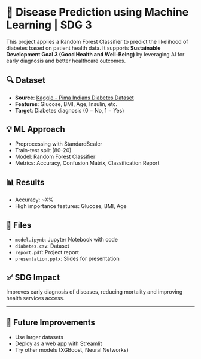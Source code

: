# 🧠 Disease Prediction using Machine Learning | SDG 3

This project applies a Random Forest Classifier to predict the likelihood of diabetes based on patient health data. It supports **Sustainable Development Goal 3 (Good Health and Well-Being)** by leveraging AI for early diagnosis and better healthcare outcomes.

## 🔍 Dataset
- **Source**: [Kaggle - Pima Indians Diabetes Dataset](https://www.kaggle.com/datasets/uciml/pima-indians-diabetes-database)
- **Features**: Glucose, BMI, Age, Insulin, etc.
- **Target**: Diabetes diagnosis (0 = No, 1 = Yes)

## 💡 ML Approach
- Preprocessing with StandardScaler
- Train-test split (80-20)
- Model: Random Forest Classifier
- Metrics: Accuracy, Confusion Matrix, Classification Report

## 📊 Results
- Accuracy: ~X%
- High importance features: Glucose, BMI, Age

## 📂 Files
- `model.ipynb`: Jupyter Notebook with code
- `diabetes.csv`: Dataset
- `report.pdf`: Project report
- `presentation.pptx`: Slides for presentation

## ✅ SDG Impact
Improves early diagnosis of diseases, reducing mortality and improving health services access.

---

## 🚀 Future Improvements
- Use larger datasets
- Deploy as a web app with Streamlit
- Try other models (XGBoost, Neural Networks)
